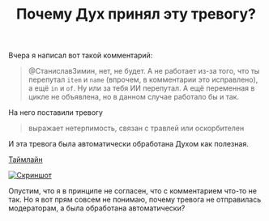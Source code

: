 ﻿---
title: "Почему Дух принял эту тревогу?"
se.owner.user_id: 178988
se.owner.display_name: "Qwertiy"
se.owner.link: "https://ru.meta.stackoverflow.com/users/178988/qwertiy"
se.link: "https://ru.meta.stackoverflow.com/questions/14576/%d0%9f%d0%be%d1%87%d0%b5%d0%bc%d1%83-%d0%94%d1%83%d1%85-%d0%bf%d1%80%d0%b8%d0%bd%d1%8f%d0%bb-%d1%8d%d1%82%d1%83-%d1%82%d1%80%d0%b5%d0%b2%d0%be%d0%b3%d1%83"
se.question_id: 14576
se.post_type: question
---
<p>Вчера я написал вот такой комментарий:</p>
<blockquote>
<p>@СтаниславЗимин, нет, не будет. А не работает из-за того, что ты перепутал <code>item</code> и <code>name</code> (впрочем, в комментарии это исправлено), а ещё <code>in</code> и <code>of</code>. Ну или за тебя ИИ перепутал. А ещё переменная в цикле не объявлена, но в данном случае работало бы и так.</p>
</blockquote>
<p>На него поставили тревогу</p>
<blockquote>
<p>выражает нетерпимость, связан с травлей или оскорбителен</p>
</blockquote>
<p>И эта тревога была автоматически обработана Духом как полезная.</p>
<p><a href="https://ru.stackoverflow.com/posts/1608053/timeline">Таймлайн</a></p>
<p><a href="https://i.sstatic.net/LRTVnaod.png" rel="nofollow noreferrer"><img src="https://i.sstatic.net/LRTVnaod.png" alt="Скриншот" /></a></p>
<p>Опустим, что я в принципе не согласен, что с комментарием что-то не так. Но я вот прям совсем не понимаю, почему тревога не отправилась модераторам, а была обработана автоматически?</p>
